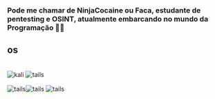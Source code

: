### Pode me chamar de NinjaCocaine ou Faca, estudante de pentesting e OSINT, atualmente embarcando no mundo da Programação 🐱‍👤

## os

<div style="display: inline_block"><br/>
<img align="center" alt="kali" src="https://img.shields.io/badge/Kali_Linux-557C94?style=for-the-badge&logo=kali-linux&logoColor=white" />

<img align="center" alt="tails" src="https://img.shields.io/badge/Tails%20-56347C?&style=for-the-badge&logo=tails&logoColor=white" />

<img align="center" alt="tails" src="https://img.shields.io/badge/Red%20Hat-EE0000?style=for-the-badge&logo=redhat&logoColor=white
" /><img align="center" alt="tails" src="	https://img.shields.io/badge/Ubuntu-E95420?style=for-the-badge&logo=ubuntu&logoColor=white
" />
<img align="center" alt="tails" src="https://img.shields.io/badge/Fedora-294172?style=for-the-badge&logo=fedora&logoColor=white
" />







</div>
